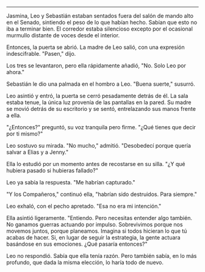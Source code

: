 ---

Jasmina, Leo y Sebastián estaban sentados fuera del salón de mando alto en el Senado, sintiendo el peso de lo que habían hecho. Sabían que esto no iba a terminar bien. El corredor estaba silencioso excepto por el ocasional murmullo distante de voces desde el interior.

Entonces, la puerta se abrió. La madre de Leo salió, con una expresión indescifrable. "Pasen," dijo.

Los tres se levantaron, pero ella rápidamente añadió, "No. Solo Leo por ahora."

Sebastián le dio una palmada en el hombro a Leo. "Buena suerte," susurró.

Leo asintió y entró, la puerta se cerró pesadamente detrás de él. La sala estaba tenue, la única luz provenía de las pantallas en la pared. Su madre se movió detrás de su escritorio y se sentó, entrelazando sus manos frente a ella.

"¿Entonces?" preguntó, su voz tranquila pero firme. "¿Qué tienes que decir por ti mismo?"

Leo sostuvo su mirada. "No mucho," admitió. "Desobedecí porque quería salvar a Elias y a Jenny."

Ella lo estudió por un momento antes de recostarse en su silla. "¿Y qué hubiera pasado si hubieras fallado?"

Leo ya sabía la respuesta. "Me habrían capturado."

"Y los Compañeros," continuó ella, "habrían sido destruidos. Para siempre."

Leo exhaló, con el pecho apretado. "Esa no era mi intención."

Ella asintió ligeramente. "Entiendo. Pero necesitas entender algo también. No ganamos guerras actuando por impulso. Sobrevivimos porque nos movemos juntos, porque planeamos. Imagina si todos hicieran lo que tú acabas de hacer. Si, en lugar de seguir la estrategia, la gente actuara basándose en sus emociones. ¿Qué pasaría entonces?"

Leo no respondió. Sabía que ella tenía razón. Pero también sabía, en lo más profundo, que dada la misma elección, lo haría todo de nuevo.